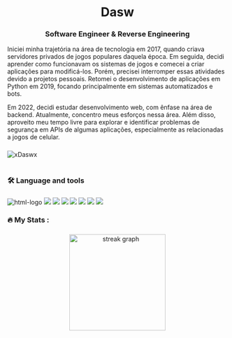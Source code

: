 <h1 align="center">Dasw</h1>
<h3 align="center">Software Engineer & Reverse Engineering</h3>



Iniciei minha trajetória na área de tecnologia em 2017, quando criava servidores privados de jogos populares daquela época. Em seguida, decidi aprender como funcionavam os sistemas de jogos e comecei a criar aplicações para modificá-los. Porém, precisei interromper essas atividades devido a projetos pessoais. Retomei o desenvolvimento de aplicações em Python em 2019, focando principalmente em sistemas automatizados e bots.

Em 2022, decidi estudar desenvolvimento web, com ênfase na área de backend. Atualmente, concentro meus esforços nessa área. Além disso, aproveito meu tempo livre para explorar e identificar problemas de segurança em APIs de algumas aplicações, especialmente as relacionadas a jogos de celular.


###

<div align="center">
  <p align="left"> <img src="https://komarev.com/ghpvc/?username=xdaswx&label=Profile%20views&color=0e75b6&style=flat" alt="xDaswx" /> </p>
</div>

###

<h1 align="center"></h1>

###
###

<h3 align="left">🛠 Language and tools</h3>

###

<div align="left">
   <img src="https://img.shields.io/badge/Node.js-43853D?style=for-the-badge&logo=node.js&logoColor=white" alt="html-logo"/> 
   <img src="https://img.shields.io/badge/TypeScript-007ACC?style=for-the-badge&logo=typescript&logoColor=white"/> 
   <img src="https://img.shields.io/badge/javascript-e2cc73?style=for-the-badge&logo=javascript&logoColor=fffef9"/>
   <img src="https://img.shields.io/badge/Express.js-404D59?style=for-the-badge"/>
   <img src="https://img.shields.io/badge/PostgreSQL-316192?style=for-the-badge&logo=postgresql&logoColor=white"/>
   <img src="https://img.shields.io/badge/python-3670A0?style=for-the-badge&logo=python&logoColor=ffdd54"/>
   <img src="https://img.shields.io/badge/c%23-%23239120.svg?style=for-the-badge&logo=c-sharp&logoColor=white"/>
   <img src="https://img.shields.io/badge/Kali_Linux-557C94?style=for-the-badge&logo=kali-linux&logoColor=white"/>

</div>

###

<h3 align="left">🔥   My Stats :</h3>

###

<div align="center">
  <img src="https://streak-stats.demolab.com?user=xdaswx&locale=en&mode=daily&theme=dark&hide_border=false&border_radius=5&order=3" height="220" alt="streak graph"  />
</div>

###

 


